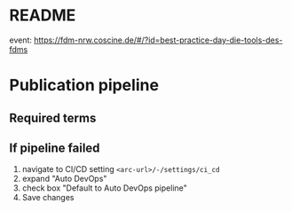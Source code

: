 # README

event: https://fdm-nrw.coscine.de/#/?id=best-practice-day-die-tools-des-fdms


# Publication pipeline

## Required terms

## If pipeline failed

1. navigate to CI/CD setting `<arc-url>/-/settings/ci_cd`
2. expand "Auto DevOps"
3. check box "Default to Auto DevOps pipeline"
4. Save changes

